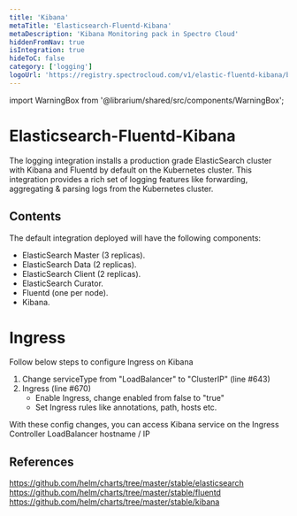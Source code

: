 ```yaml
---
title: 'Kibana'
metaTitle: 'Elasticsearch-Fluentd-Kibana'
metaDescription: 'Kibana Monitoring pack in Spectro Cloud'
hiddenFromNav: true
isIntegration: true
hideToC: false
category: ['logging']
logoUrl: 'https://registry.spectrocloud.com/v1/elastic-fluentd-kibana/blobs/sha256:3b6d6486eb216d46164fc8b7cb784b0be6b851a85726f18bdf4450d5ed1386eb?type=image/png'
---
```


import WarningBox from '@librarium/shared/src/components/WarningBox';

# Elasticsearch-Fluentd-Kibana

The logging integration installs a production grade ElasticSearch cluster with Kibana and Fluentd by default on the Kubernetes cluster. This integration provides a rich set of logging features like forwarding,  aggregating & parsing logs from the Kubernetes cluster.

## Contents

The default integration deployed will have the following components:

* ElasticSearch Master (3 replicas).
* ElasticSearch Data (2 replicas).
* ElasticSearch Client (2 replicas).
* ElasticSearch Curator.
* Fluentd (one per node).
* Kibana.

# Ingress

Follow below steps to configure Ingress on Kibana

1. Change serviceType from "LoadBalancer" to "ClusterIP" (line #643)
2. Ingress (line #670)
   * Enable Ingress, change enabled from false to "true"
   * Set Ingress rules like annotations, path, hosts etc.

With these config changes, you can access Kibana service on the Ingress Controller LoadBalancer hostname / IP

## References

https://github.com/helm/charts/tree/master/stable/elasticsearch
https://github.com/helm/charts/tree/master/stable/fluentd 
https://github.com/helm/charts/tree/master/stable/kibana
